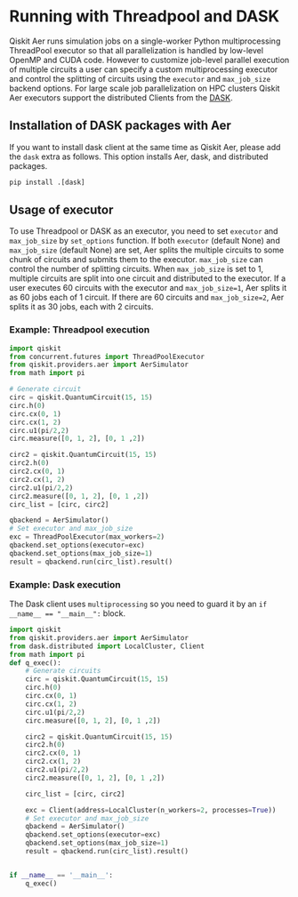 <span id="dask" />

# Running with Threadpool and DASK

Qiskit Aer runs simulation jobs on a single-worker Python multiprocessing ThreadPool executor so that all parallelization is handled by low-level OpenMP and CUDA code. However to customize job-level parallel execution of multiple circuits a user can specify a custom multiprocessing executor and control the splitting of circuits using the `executor` and `max_job_size` backend options. For large scale job parallelization on HPC clusters Qiskit Aer executors support the distributed Clients from the [DASK](http://dask.org).

## Installation of DASK packages with Aer

If you want to install dask client at the same time as Qiskit Aer, please add the `dask` extra as follows. This option installs Aer, dask, and distributed packages.

```python
pip install .[dask]
```

## Usage of executor

To use Threadpool or DASK as an executor, you need to set `executor` and `max_job_size` by `set_options` function. If both `executor` (default None) and `max_job_size` (default None) are set, Aer splits the multiple circuits to some chunk of circuits and submits them to the executor. `max_job_size` can control the number of splitting circuits. When `max_job_size` is set to 1, multiple circuits are split into one circuit and distributed to the executor. If a user executes 60 circuits with the executor and `max_job_size=1`, Aer splits it as 60 jobs each of 1 circuit. If there are 60 circuits and `max_job_size=2`, Aer splits it as 30 jobs, each with 2 circuits.

### Example: Threadpool execution

```python
import qiskit
from concurrent.futures import ThreadPoolExecutor
from qiskit.providers.aer import AerSimulator
from math import pi

# Generate circuit
circ = qiskit.QuantumCircuit(15, 15)
circ.h(0)
circ.cx(0, 1)
circ.cx(1, 2)
circ.u1(pi/2,2)
circ.measure([0, 1, 2], [0, 1 ,2])

circ2 = qiskit.QuantumCircuit(15, 15)
circ2.h(0)
circ2.cx(0, 1)
circ2.cx(1, 2)
circ2.u1(pi/2,2)
circ2.measure([0, 1, 2], [0, 1 ,2])
circ_list = [circ, circ2]

qbackend = AerSimulator()
# Set executor and max_job_size
exc = ThreadPoolExecutor(max_workers=2)
qbackend.set_options(executor=exc)
qbackend.set_options(max_job_size=1)
result = qbackend.run(circ_list).result()
```

### Example: Dask execution

The Dask client uses `multiprocessing` so you need to guard it by an `if __name__ == "__main__":` block.

```python
import qiskit
from qiskit.providers.aer import AerSimulator
from dask.distributed import LocalCluster, Client
from math import pi
def q_exec():
    # Generate circuits
    circ = qiskit.QuantumCircuit(15, 15)
    circ.h(0)
    circ.cx(0, 1)
    circ.cx(1, 2)
    circ.u1(pi/2,2)
    circ.measure([0, 1, 2], [0, 1 ,2])

    circ2 = qiskit.QuantumCircuit(15, 15)
    circ2.h(0)
    circ2.cx(0, 1)
    circ2.cx(1, 2)
    circ2.u1(pi/2,2)
    circ2.measure([0, 1, 2], [0, 1 ,2])

    circ_list = [circ, circ2]

    exc = Client(address=LocalCluster(n_workers=2, processes=True))
    # Set executor and max_job_size
    qbackend = AerSimulator()
    qbackend.set_options(executor=exc)
    qbackend.set_options(max_job_size=1)
    result = qbackend.run(circ_list).result()


if __name__ == '__main__':
    q_exec()
```
